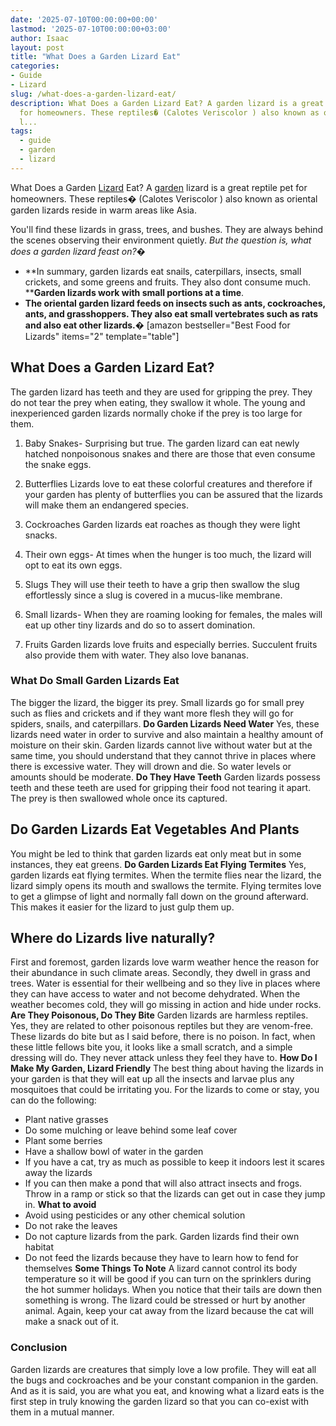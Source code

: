 ```yaml
---
date: '2025-07-10T00:00:00+00:00'
lastmod: '2025-07-10T00:00:00+03:00'
author: Isaac
layout: post
title: "What Does a Garden Lizard Eat"
categories:
- Guide
- Lizard
slug: /what-does-a-garden-lizard-eat/
description: What Does a Garden Lizard Eat? A garden lizard is a great reptile pet
  for homeowners. These reptiles� (Calotes Veriscolor ) also known as oriental garden
  l...
tags: 
  - guide
  - garden
  - lizard
---
```

What Does a Garden [Lizard](/posts/are-lizards-poisonous/) Eat? A [garden](/posts/10-essential-lawn-and-garden-tools-for-fall/) lizard is a great reptile pet for homeowners. These reptiles� (Calotes Veriscolor ) also known as oriental garden lizards reside in warm areas like Asia.

You'll find these lizards in grass, trees, and bushes. They are always behind the scenes observing their environment quietly.
*But the question is, what does a garden lizard feast on?�*
- **In summary, garden lizards eat snails, caterpillars, insects, small crickets, and some greens and fruits. They also dont consume much. ****Garden lizards work with small portions at a time**.
- **The oriental garden lizard feeds on insects such as ants, cockroaches, ants, and grasshoppers. They also eat small vertebrates such as rats and also eat other lizards.�**
[amazon bestseller="Best Food for Lizards" items="2" template="table"]
## What Does a Garden Lizard Eat?
The garden lizard has teeth and they are used for gripping the prey. They do not tear the prey when eating, they swallow it whole. The young and inexperienced garden lizards normally choke if the prey is too large for them.

1. Baby Snakes- Surprising but true. The garden lizard can eat newly hatched nonpoisonous snakes and there are those that even consume the snake eggs.

2. Butterflies  Lizards love to eat these colorful creatures and therefore if your garden has plenty of butterflies you can be assured that the lizards will make them an endangered species.

3. Cockroaches Garden lizards eat roaches as though they were light snacks.

4. Their own eggs- At times when the hunger is too much, the lizard will opt to eat its own eggs.

5. Slugs  They will use their teeth to have a grip then swallow the slug effortlessly since a slug is covered in a mucus-like membrane.

6. Small lizards- When they are roaming looking for females, the males will eat up other tiny lizards and do so to assert domination.

7. Fruits  Garden lizards love fruits and especially berries. Succulent fruits also provide them with water. They also love bananas.
### **What Do Small Garden Lizards Eat**
The bigger the lizard, the bigger its prey. Small lizards go for small prey such as flies and crickets and if they want more flesh they will go for spiders, snails, and caterpillars.
**Do Garden Lizards Need Water**
Yes, these lizards need water in order to survive and also maintain a healthy amount of moisture on their skin. Garden lizards cannot live without water but at the same time, you should understand that they cannot thrive in places where there is excessive water. They will drown and die. So water levels or amounts should be moderate.
**Do They Have Teeth**
Garden lizards possess teeth and these teeth are used for gripping their food not tearing it apart. The prey is then swallowed whole once its captured.
## **Do Garden Lizards Eat Vegetables And Plants**
You might be led to think that garden lizards eat only meat but in some instances, they eat greens.
**Do Garden Lizards Eat Flying Termites**
Yes, garden lizards eat flying termites. When the termite flies near the lizard, the lizard simply opens its mouth and swallows the termite. Flying termites love to get a glimpse of light and normally fall down on the ground afterward. This makes it easier for the lizard to just gulp them up.
## Where do Lizards live naturally?
First and foremost, garden lizards love warm weather hence the reason for their abundance in such climate areas. Secondly, they dwell in grass and trees. Water is essential for their wellbeing and so they live in places where they can have access to water and not become dehydrated. When the weather becomes cold, they will go missing in action and hide under rocks.
**Are They Poisonous, Do They Bite**
Garden lizards are harmless reptiles. Yes, they are related to other poisonous reptiles but they are venom-free. These lizards do bite but as I said before, there is no poison. In fact, when these little fellows bite you, it looks like a small scratch, and a simple dressing will do. They never attack unless they feel they have to.
**How Do I Make My Garden, Lizard Friendly**
The best thing about having the lizards in your garden is that they will eat up all the insects and larvae plus any mosquitoes that could be irritating you. For the lizards to come or stay, you can do the following:
- Plant native grasses
- Do some mulching or leave behind some leaf cover
- Plant some berries
- Have a shallow bowl of water in the garden
- If you have a cat, try as much as possible to keep it indoors lest it scares away the lizards
- If you can then make a pond that will also attract insects and frogs. Throw in a ramp or stick so that the lizards can get out in case they jump in.
**What to avoid**
- Avoid using pesticides or any other chemical solution
- Do not rake the leaves
- Do not capture lizards from the park. Garden lizards find their own habitat
- Do not feed the lizards because they have to learn how to fend for themselves
**Some Things To Note**
A lizard cannot control its body temperature so it will be good if you can turn on the sprinklers during the hot summer holidays. When you notice that their tails are down then something is wrong. The lizard could be stressed or hurt by another animal. Again, keep your cat away from the lizard because the cat will make a snack out of it.
### **Conclusion**
Garden lizards are creatures that simply love a low profile. They will eat all the bugs and cockroaches and be your constant companion in the garden. And as it is said, you are what you eat, and knowing what a lizard eats is the first step in truly knowing the garden lizard so that you can co-exist with them in a mutual manner.
